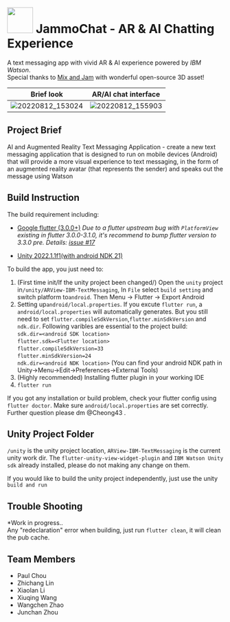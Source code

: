 #  <img src="https://user-images.githubusercontent.com/13105267/184379189-378c004f-26e2-45a7-b5a8-0c3fe310e49c.jpg" width="60" height="60"> JammoChat - AR & AI Chatting Experience 

A text messaging app with vivid AR & AI experience powered by *IBM Watson*.  
Special thanks to [Mix and Jam](https://www.youtube.com/c/mixandjam) with wonderful open-source 3D asset!

Brief look             |  AR/AI chat interface
:-------------------------:|:-------------------------:
![20220812_153024](https://user-images.githubusercontent.com/13105267/184378612-d688535d-3a87-4ff2-ad1b-8755ac95ba5f.gif)  |   ![20220812_155903](https://user-images.githubusercontent.com/13105267/184383193-325864c3-2864-4fc9-ba59-6b24ef1faf62.gif)


## Project Brief

AI and Augmented Reality Text Messaging Application - create a new text messaging application that is designed to run on mobile devices (Android) that will provide a more visual experience to text messaging, in the form of an augmented reality avatar (that represents the sender) and speaks out the message using Watson


## Build Instruction

The build requirement including:

* [Google flutter (3.0.0+)](https://docs.flutter.dev/get-started/install)
*Due to a flutter upstream bug with `PlatformView` existing in flutter 3.0.0-3.1.0, it's recommend to bump flutter version to 3.3.0 pre. Details: [issue #17](https://github.com/UoB-IBM-TextMessaging-Team/ar_ai_textmessaging_unity/issues/17)*

* [Unity 2022.1.1f1(with android NDK 21)](https://unity3d.com/get-unity/download)

To build the app, you just need to:

1. (First time init/If the unity project been changed/) Open the `unity` project in`/unity/ARView-IBM-TextMessaging`, In `File` select `build setting` and switch platform to`android`. Then Menu -> Flutter -> Export Android
2. Setting up`android/local.properties`. If you excute `flutter run`, a `android/local.properties` will automatically generates. But you still need to set `flutter.compileSdkVersion`,`flutter.minSdkVersion` and  `ndk.dir`. Following varibles are essential to the project build:    
   `sdk.dir=<android SDK location>`  
   `flutter.sdk=<Flutter location>`  
   `flutter.compileSdkVersion=33`  
   `flutter.minSdkVersion=24`  
   `ndk.dir=<android NDK location>`    (You can find your android NDK path in Unity->Menu->Edit->Preferences->External Tools)
3. (Highly recommended) Installing flutter plugin in your working IDE
4. `flutter run`    

If you got any installation or build problem, check your flutter config using `flutter doctor`. Make sure `android/local.properties` are set correctly. Further question please dm @Cheong43 .

## Unity Project Folder

`/unity` is the unity project location, `ARView-IBM-TextMessaging` is the current unity work dir. The `flutter-unity-view-widget-plugin` and `IBM Watson Unity sdk` already installed, please do not making any change on them.

If you would like to build the unity project independently, just use the unity `build and run`

## Trouble Shooting

*Work in progress..    
Any "redeclaration" error when building, just run `flutter clean`, it will clean the pub cache.    

## Team Members
- Paul Chou
- Zhichang Lin
- Xiaolan Li
- Xiuqing Wang
- Wangchen Zhao
- Junchan Zhou



